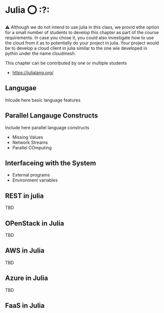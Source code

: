 # Julia :o: :?:

:warning: Although we do not intend to use julia in this class, we
provid ethe option for a small number of students to develop this
chapter as part of the course requirements. In case you chose it, you
could also investigate how to use the cloud from it as to potentially
do your project in julia. Your project would be to develop a cloud
client in julia similar to the one wie developed in pythin under the
name cloudmesh.


This chapter can be contributed by one or multiple students

* <https://julialang.org/>

## Langugae

Inlcude here basic language features


## Parallel Langauge Constructs

Include here parallel language constructs

* Missing Values
* Network Streams
* Parallel COmputing

## Interfaceing with the System

* External programs
* Environment variables

## REST in julia

TBD

## OPenStack in Julia

TBD

## AWS in Julia

TBD

## Azure in Julia

TBD

## FaaS in Julia

